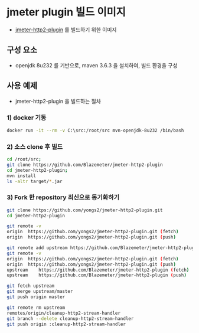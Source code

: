 # jmeter plugin 빌드 이미지

- [jmeter-http2-plugin](https://github.com/Blazemeter/jmeter-http2-plugin) 를 빌드하기 위한 이미지

## 구성 요소

- openjdk 8u232 를 기반으로, maven 3.6.3 을 설치하여, 빌드 환경을 구성

## 사용 예제

- jmeter-http2-plugin 을 빌드하는 절차

### 1) docker 기동

```sh
docker run -it --rm -v C:\src:/root/src mvn-openjdk-8u232 /bin/bash
```

### 2) 소스 clone 후 빌드
```sh
cd /root/src;
git clone https://github.com/Blazemeter/jmeter-http2-plugin
cd jmeter-http2-plugin;
mvn install
ls -altr target/*.jar
```

### 3) Fork 한 repository 최신으로 동기화하기

```sh
git clone https://github.com/yongs2/jmeter-http2-plugin.git
cd jmeter-http2-plugin

git remote -v
origin	https://github.com/yongs2/jmeter-http2-plugin.git (fetch)
origin	https://github.com/yongs2/jmeter-http2-plugin.git (push)

git remote add upstream https://github.com/Blazemeter/jmeter-http2-plugin
git remote -v
origin	https://github.com/yongs2/jmeter-http2-plugin.git (fetch)
origin	https://github.com/yongs2/jmeter-http2-plugin.git (push)
upstream	https://github.com/Blazemeter/jmeter-http2-plugin (fetch)
upstream	https://github.com/Blazemeter/jmeter-http2-plugin (push)

git fetch upstream
git merge upstream/master
git push origin master

git remote rm upstream
remotes/origin/cleanup-http2-stream-handler
git branch --delete cleanup-http2-stream-handler
git push origin :cleanup-http2-stream-handler
```
